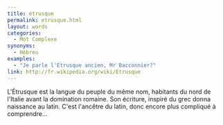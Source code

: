 ```yaml
---
title: étrusque
permalink: etrusque.html
layout: words
categories:
  - Mot Complexe
synonyms:
  - Hébreu
examples:
  - "Je parle l'Etrusque ancien, Mr Bacconnier?"
link: http://fr.wikipedia.org/wiki/Etrusque
---
```


L'Étrusque est la langue du peuple du même nom, habitants du nord de l'Italie avant la domination romaine. Son écriture, inspiré du grec donna naissance au latin.
C'est l'ancêtre du latin, donc encore plus compliqué à comprendre...
